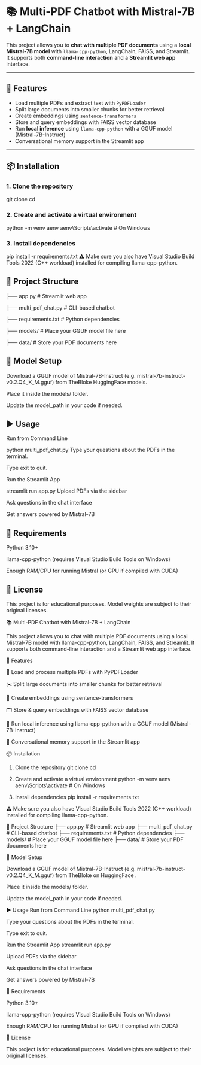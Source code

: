 # 📚 Multi-PDF Chatbot with Mistral-7B + LangChain

This project allows you to **chat with multiple PDF documents** using a **local Mistral-7B model** with `llama-cpp-python`, LangChain, FAISS, and Streamlit.  
It supports both **command-line interaction** and a **Streamlit web app** interface.  

---

## 🚀 Features
- Load multiple PDFs and extract text with `PyPDFLoader`  
- Split large documents into smaller chunks for better retrieval  
- Create embeddings using `sentence-transformers`  
- Store and query embeddings with FAISS vector database  
- Run **local inference** using `llama-cpp-python` with a GGUF model (Mistral-7B-Instruct)  
- Conversational memory support in the Streamlit app  

---

## 📦 Installation

### 1. Clone the repository

git clone <your-repo-url>
cd <repo-folder>

### 2. Create and activate a virtual environment

python -m venv aenv
aenv\Scripts\activate   # On Windows

### 3. Install dependencies

pip install -r requirements.txt
⚠️ Make sure you also have Visual Studio Build Tools 2022 (C++ workload) installed for compiling llama-cpp-python.

## 📂 Project Structure

├── app.py                # Streamlit web app

├── multi_pdf_chat.py     # CLI-based chatbot

├── requirements.txt      # Python dependencies

├── models/               # Place your GGUF model file here

├── data/                 # Store your PDF documents here

## 🧠 Model Setup
Download a GGUF model of Mistral-7B-Instruct (e.g. mistral-7b-instruct-v0.2.Q4_K_M.gguf)
from TheBloke HuggingFace models.

Place it inside the models/ folder.

Update the model_path in your code if needed.

## ▶️ Usage
Run from Command Line

python multi_pdf_chat.py
Type your questions about the PDFs in the terminal.

Type exit to quit.

Run the Streamlit App

streamlit run app.py
Upload PDFs via the sidebar

Ask questions in the chat interface

Get answers powered by Mistral-7B

## 📝 Requirements
Python 3.10+

llama-cpp-python (requires Visual Studio Build Tools on Windows)

Enough RAM/CPU for running Mistral (or GPU if compiled with CUDA)

## 📜 License
This project is for educational purposes.
Model weights are subject to their original licenses.







📚 Multi-PDF Chatbot with Mistral-7B + LangChain

This project allows you to chat with multiple PDF documents using a local Mistral-7B model with llama-cpp-python, LangChain, FAISS, and Streamlit.
It supports both command-line interaction and a Streamlit web app interface.

🚀 Features

📂 Load and process multiple PDFs with PyPDFLoader

✂️ Split large documents into smaller chunks for better retrieval

🔎 Create embeddings using sentence-transformers

🗂 Store & query embeddings with FAISS vector database

🤖 Run local inference using llama-cpp-python with a GGUF model (Mistral-7B-Instruct)

💬 Conversational memory support in the Streamlit app

📦 Installation
1. Clone the repository
git clone <your-repo-url>
cd <repo-folder>

2. Create and activate a virtual environment
python -m venv aenv
aenv\Scripts\activate   # On Windows

3. Install dependencies
pip install -r requirements.txt


⚠️ Make sure you also have Visual Studio Build Tools 2022 (C++ workload) installed for compiling llama-cpp-python.

📂 Project Structure
├── app.py                # Streamlit web app
├── multi_pdf_chat.py     # CLI-based chatbot
├── requirements.txt      # Python dependencies
├── models/               # Place your GGUF model file here
├── data/                 # Store your PDF documents here

🧠 Model Setup

Download a GGUF model of Mistral-7B-Instruct
(e.g. mistral-7b-instruct-v0.2.Q4_K_M.gguf) from TheBloke on HuggingFace
.

Place it inside the models/ folder.

Update the model_path in your code if needed.

▶️ Usage
Run from Command Line
python multi_pdf_chat.py


Type your questions about the PDFs in the terminal.

Type exit to quit.

Run the Streamlit App
streamlit run app.py


Upload PDFs via the sidebar

Ask questions in the chat interface

Get answers powered by Mistral-7B

📝 Requirements

Python 3.10+

llama-cpp-python (requires Visual Studio Build Tools on Windows)

Enough RAM/CPU for running Mistral (or GPU if compiled with CUDA)

📜 License

This project is for educational purposes.
Model weights are subject to their original licenses.
